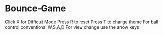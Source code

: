 # Bounce-Game
Click X for Difficult Mode
Press R to reset
Press T to change theme
For ball control conventional W,S,A,D
For view change use the arrow keys
